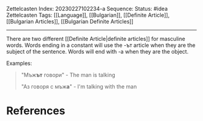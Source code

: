 Zettelcasten Index: 20230227102234-a
Sequence:
Status: #idea
Zettelcasten Tags: [[Language]], [[Bulgarian]], [[Definite Article]], [[Bulgarian Articles]], [[Bulgarian Definite Articles]]

---

There are two different [[Definite Article|definite articles]] for masculine words. Words ending in a constant will use the -ът article when they are the subject of the sentence. Words will end with -а when they are the object.

Examples:
> "Мъж**ът** говори" - The man is talking
> 
> "Аз говоря с мъж**а**" - I'm talking with the man

# References
